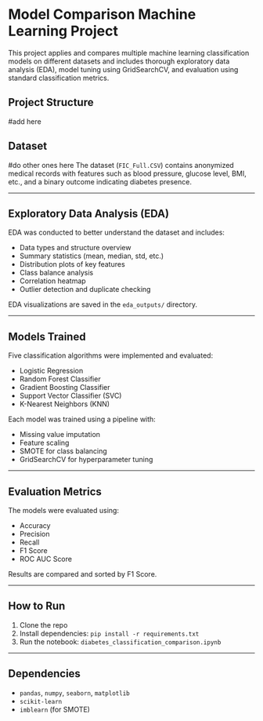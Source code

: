 # Model Comparison Machine Learning Project 


This project applies and compares multiple machine learning classification models on different datasets and includes thorough exploratory data analysis (EDA), model tuning using GridSearchCV, and evaluation using standard classification metrics.


##  Project Structure

#add here 



## Dataset

#do other ones here 
The dataset (`FIC_Full.CSV`) contains anonymized medical records with features such as blood pressure, glucose level, BMI, etc., and a binary outcome indicating diabetes presence.

---

##  Exploratory Data Analysis (EDA)

EDA was conducted to better understand the dataset and includes:

* Data types and structure overview
* Summary statistics (mean, median, std, etc.)
* Distribution plots of key features
* Class balance analysis
* Correlation heatmap
* Outlier detection and duplicate checking

EDA visualizations are saved in the `eda_outputs/` directory.

---

##  Models Trained

Five classification algorithms were implemented and evaluated:

* Logistic Regression
* Random Forest Classifier
* Gradient Boosting Classifier
* Support Vector Classifier (SVC)
* K-Nearest Neighbors (KNN)

Each model was trained using a pipeline with:

* Missing value imputation
* Feature scaling
* SMOTE for class balancing
* GridSearchCV for hyperparameter tuning

---

## Evaluation Metrics

The models were evaluated using:

* Accuracy
* Precision
* Recall
* F1 Score
* ROC AUC Score

Results are compared and sorted by F1 Score.

---


##  How to Run

1. Clone the repo
2. Install dependencies: `pip install -r requirements.txt`
3. Run the notebook: `diabetes_classification_comparison.ipynb`

---

##  Dependencies

* `pandas`, `numpy`, `seaborn`, `matplotlib`
* `scikit-learn`
* `imblearn` (for SMOTE)

